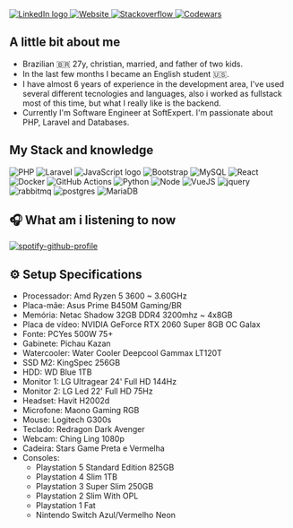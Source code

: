 <div>
  <a href="https://www.linkedin.com/in/wellisson-ribeiro" target="_blank">
    <img src="https://img.shields.io/badge/LinkedIn-000?style=for-the-badge&logo=linkedin&logoColor=FF5757" alt="LinkedIn logo" title="LinkedIn"/>
  </a>

  <a href="https://www.wribeiiro.com" target="_blank">
    <img src="https://img.shields.io/badge/Personal Website-000?style=for-the-badge&logo=wordpress&logoColor=FF5757" alt="Website" title="Website"/>
  </a>

  <a href="https://stackoverflow.com/users/7039025/wribeiro" target="_blank">
    <img src="https://img.shields.io/badge/Stack_Overflow-000?style=for-the-badge&logo=stack-overflow&logoColor=FF5757" alt="Stackoverflow" title="Stackoverflow"/>
  </a>
  
  <a href="https://www.codewars.com/users/wribeiiro" target="_blank">
    <img src="https://img.shields.io/badge/Codewars-000?style=for-the-badge&logo=Codewars&logoColor=FF5757" alt="Codewars" title="Codewars"/>
  </a>
</div>

## A little bit about me

- Brazilian 🇧🇷 27y, christian, married, and father of two kids.
- In the last few months I became an English student 🇺🇸.
- I have almost 6 years of experience in the development area, I've used several different tecnologies and languages,
also i worked as fullstack most of this time, but what I really like is the backend.
- Currently I'm Software Engineer at SoftExpert. I'm passionate about PHP, Laravel and Databases.

## My Stack and knowledge

<div>
<img alt="PHP" src="https://img.shields.io/badge/PHP-000?style=for-the-badge&logo=php&logoColor=FF5757"/>
<img alt="Laravel" src="https://img.shields.io/badge/Laravel-000?style=for-the-badge&&logo=laravel&logoColor=FF5757"/>
<img alt="JavaScript logo" src="https://img.shields.io/badge/JavaScript-000?style=for-the-badge&logo=Javascript&logoColor=FF5757" title="JavaScript" />
<img alt="Bootstrap" src="https://img.shields.io/badge/Bootstrap-000?style=for-the-badge&logo=bootstrap&logoColor=FF5757"/>
<img alt="MySQL" src="https://img.shields.io/badge/MySQL-000?style=for-the-badge&logo=mysql&logoColor=FF5757"/>
<img alt="React" src="https://img.shields.io/badge/React-000?style=for-the-badge&logo=react&logoColor=FF5757" title="React" />
<img alt="Docker" src="https://img.shields.io/badge/Docker-000?style=for-the-badge&logo=docker&logoColor=FF5757"/>
<img alt="GitHub Actions" src="https://img.shields.io/badge/Github Actions-000?style=for-the-badge&logo=githubactions&logoColor=FF5757"/>
<img alt="Python" src="https://img.shields.io/badge/Python-000?style=for-the-badge&logo=python&logoColor=FF5757"/>
<img alt="Node" src="https://img.shields.io/badge/node.js-000?style=for-the-badge&logo=node.js&logoColor=FF5757"/>
<img alt="VueJS" src="https://img.shields.io/badge/vuejs-000?style=for-the-badge&logo=vuedotjs&logoColor=FF5757"/>
<img alt="jquery" src="https://img.shields.io/badge/jquery-000?style=for-the-badge&logo=jquery&logoColor=FF5757"/>
<img alt="rabbitmq" src="https://img.shields.io/badge/Rabbitmq-000?style=for-the-badge&logo=rabbitmq&logoColor=FF5757"/>
<img alt="postgres" src="https://img.shields.io/badge/postgres-000?style=for-the-badge&logo=postgresql&logoColor=FF5757"/>
<img alt="MariaDB" src="https://img.shields.io/badge/MariaDB-000?style=for-the-badge&logo=MariaDB&logoColor=FF5757"/>
</div>


## 🎧 What am i listening to now

[![spotify-github-profile](https://spotify-github-profile.vercel.app/api/view?uid=itd9eq7e1e947txikhoq350jh&cover_image=true&theme=novatorem)](https://github.com/kittinan/spotify-github-profile)


## ⚙️ Setup Specifications

- Processador: Amd Ryzen 5 3600 ~ 3.60GHz
- Placa-mãe: Asus Prime B450M Gaming/BR
- Memória: Netac Shadow 32GB DDR4 3200mhz ~ 4x8GB
- Placa de vídeo: NVIDIA GeForce RTX 2060 Super 8GB OC Galax
- Fonte: PCYes 500W 75+
- Gabinete: Pichau Kazan
- Watercooler: Water Cooler Deepcool Gammax LT120T
- SSD M2: KingSpec 256GB
- HDD: WD Blue 1TB
- Monitor 1: LG Ultragear 24' Full HD 144Hz
- Monitor 2: LG Led 22' Full HD 75Hz
- Headset: Havit H2002d
- Microfone: Maono Gaming RGB
- Mouse: Logitech G300s
- Teclado: Redragon Dark Avenger
- Webcam: Ching Ling 1080p
- Cadeira: Stars Game Preta e Vermelha
- Consoles:
  - Playstation 5 Standard Edition 825GB
  - Playstation 4 Slim 1TB
  - Playstation 3 Super Slim 250GB
  - Playstation 2 Slim With OPL
  - Playstation 1 Fat
  - Nintendo Switch Azul/Vermelho Neon
